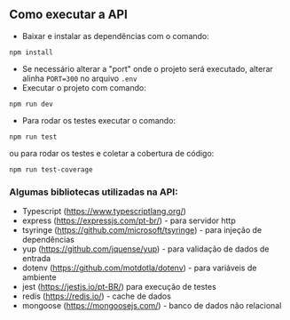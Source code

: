 ## Como executar a API

* Baixar e instalar as dependências com o comando:
```
npm install
```
* Se necessário alterar a "port" onde o projeto será executado, alterar alinha `PORT=300` no arquivo `.env`
* Executar o projeto com comando:
```
npm run dev
```
* Para rodar os testes executar o comando:
```
npm run test
```
ou para rodar os testes e coletar a cobertura de código:
```
npm run test-coverage
```

### Algumas bibliotecas utilizadas na API:
- Typescript (https://www.typescriptlang.org/)
- express (https://expressjs.com/pt-br/) - para servidor http
- tsyringe (https://github.com/microsoft/tsyringe) - para injeção de dependências
- yup (https://github.com/jquense/yup) - para validação de dados de entrada
- dotenv (https://github.com/motdotla/dotenv) - para variáveis de ambiente 
- jest (https://jestjs.io/pt-BR/) para execução de testes
- redis (https://redis.io/) - cache de dados
- mongoose (https://mongoosejs.com/) - banco de dados não relacional